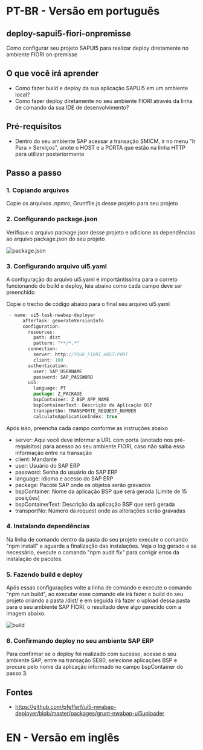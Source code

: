 # PT-BR - Versão em português

## deploy-sapui5-fiori-onpremisse
Como configurar seu projeto SAPUI5 para realizar deploy diretamente no ambiente FIORI on-premisse

## O que você irá aprender
* Como fazer build e deploy da sua aplicação SAPUI5 em um ambiente local?
* Como fazer deploy diretamente no seu ambiente FIORI através da linha de comando da sua IDE de desenvolvimento?

## Pré-requisitos
* Dentro do seu ambiente SAP acessar a transação SMICM, ir no menu "Ir Para > Serviços", anote o HOST e a PORTA que estão na linha HTTP para utilizar posteriormente

## Passo a passo

### 1. Copiando arquivos
Copie os arquivos .npmrc, Gruntfile.js desse projeto para seu projeto

### 2. Configurando package.json
Verifique o arquivo package.json desse projeto e adicione as dependências ao arquivo package.json do seu projeto

![package.json](https://github.com/MLDOliveira/deploy-sapui5-fiori-onpremisse/blob/master/webapp/images/package-json.png)

### 3. Configurando arquivo ui5.yaml
A configuração do arquivo ui5.yaml é importântissíma para o correto funcionando do build e deploy, leia abaixo como cada campo deve ser preenchido

Copie o trecho de código abaixo para o final seu arquivo ui5.yaml

```javascript
 - name: ui5-task-nwabap-deployer
      afterTask: generateVersionInfo
      configuration: 
        resources:
          path: dist
          pattern: "**/*.*"
        connection:
          server: http://YOUR_FIORI_HOST:PORT
          client: 100
        authentication:
          user: SAP_USERNAME
          password: SAP_PASSWORD
        ui5:
          language: PT
          package: Z_PACKAGE
          bspContainer: Z_BSP_APP_NAME
          bspContainerText: Descrição da Aplicação BSP
          transportNo: TRANSPORTE_REQUEST_NUMBER
          calculateApplicationIndex: true
```

Após isso, preencha cada campo conforme as instruções abaixo

* server: Aqui você deve informar a URL com porta (anotado nos pré-requisitos) para acesso ao seu ambiente FIORI, caso não saiba essa informação entre na transação 
* client: Mandante
* user: Usuário do SAP ERP
* password: Senha do usuário do SAP ERP
* language: Idioma e acesso do SAP ERP
* package: Pacote SAP onde os objetos serão gravados
* bspContainer: Nome da aplicação BSP que será gerada (Limite de 15 posições)
* bspContainerText: Descrição da aplicação BSP que será gerada
* transportNo: Número da request onde as alterações serão gravadas

### 4. Instalando dependências
Na linha de comando dentro da pasta do seu projeto execute o comando "npm install" e aguarde a finalização das instalações. 
Veja o log gerado e se necessário, execute o comando "npm audit fix" para corrigir erros da instalação de pacotes.

### 5. Fazendo build e deploy
Após essas configurações volte a linha de comando e execute o comando "npm run build", ao executar esse comando ele irá fazer o build do seu projeto criando a pasta /dist/ e em seguida irá fazer o upload dessa pasta para o seu ambiente SAP FIORI, o resultado deve algo parecido com a imagem abaixo.

![build](https://github.com/MLDOliveira/deploy-sapui5-fiori-onpremisse/blob/master/webapp/images/build-deploy.png)

### 6. Confirmando deploy no seu ambiente SAP ERP
Para confirmar se o deploy foi realizado com sucesso, acesse o seu ambiente SAP, entre na transação SE80, selecione aplicações BSP e procure pelo nome da aplicação informado no campo bspContainer do passo 3.

## Fontes
* https://github.com/pfefferf/ui5-nwabap-deployer/blob/master/packages/grunt-nwabap-ui5uploader


# EN - Versão em inglês




